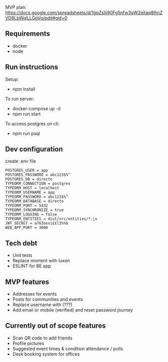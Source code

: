 
MVP plan: https://docs.google.com/spreadsheets/d/1gpZsIii90Fg5nfw3qW2eitaq8lhnZVD8LbWqlLLGpVg/edit#gid=0

## Requirements

- docker
- node

## Run instructions

Setup:

- npm install

To run server:

- docker-compose up -d
- npm run start

To access postgres on cli:

- npm run psql

## Dev configuration

create .env file

```
POSTGRES_USER = app
POSTGRES_PASSWORD = abc123$%^
POSTGRES_DB = directo
TYPEORM_CONNECTION = postgres
TYPEORM_HOST = localhost
TYPEORM_USERNAME = app
TYPEORM_PASSWORD = abc123$%^
TYPEORM_DATABASE = directo
TYPEORM_PORT = 5432
TYPEORM_SYNCHRONIZE = true
TYPEORM_LOGGING = false
TYPEORM_ENTITIES = dist/src/entities/*.js
JWT_SECRET = a763asvi££l3%%b
WEB_APP_PORT = 3000
```

## Tech debt

- Unit tests
- Replace moment with luxon
- ESLINT for BE app

## MVP features

- Addresses for events
- Posts for communities and events
- Replace username with (???)
- Add email or mobile (verified) and reset password journey

## Currently out of scope features

- Scan QR code to add friends
- Profile pictures
- Suggested event times & condition attendance / polls
- Desk booking system for offices
